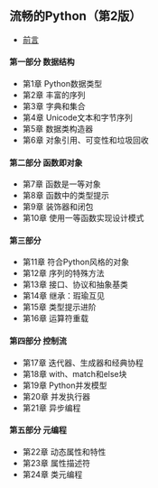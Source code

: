 ## 流畅的Python（第2版）
- [前言](chapter0.md)
#### 第一部分 数据结构
- 第1章 Python数据类型
- 第2章 丰富的序列
- 第3章 字典和集合
- 第4章 Unicode文本和字节序列
- 第5章 数据类构造器
- 第6章 对象引用、可变性和垃圾回收
#### 第二部分 函数即对象
- 第7章 函数是一等对象
- 第8章 函数中的类型提示
- 第9章 装饰器和闭包
- 第10章 使用一等函数实现设计模式
#### 第三部分
- 第11章 符合Python风格的对象
- 第12章 序列的特殊方法
- 第13章 接口、协议和抽象基类
- 第14章 继承：瑕瑜互见
- 第15章 类型提示进阶
- 第16章 运算符重载
#### 第四部分 控制流
- 第17章 迭代器、生成器和经典协程
- 第18章 with、match和else块
- 第19章 Python并发模型
- 第20章 并发执行器
- 第21章 异步编程
#### 第五部分 元编程
- 第22章 动态属性和特性
- 第23章 属性描述符
- 第24章 类元编程